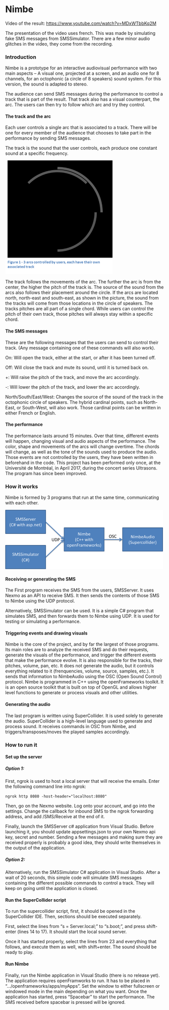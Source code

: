 # Nimbe

Video of the result: https://www.youtube.com/watch?v=MDxWTbbKq2M

The presentation of the video uses french. This was made by simulating fake SMS messages from SMSSimulator. There are a few minor audio glitches in the video, they come from the recording.


### Introduction

Nimbe is a prototype for an interactive audiovisual performance with two main aspects – A visual one, projected at a screen, and an audio one for 8 channels, for an octophonic (a circle of 8 speakers) sound system. For this version, the sound is adapted to stereo.

The audience can send SMS messages during the performance to control a track that is part of the result. That track also has a visual counterpart, the arc. The users can then try to follow which arc and try they control.

#### The track and the arc

Each user controls a single arc that is associated to a track. There will be one for every member of the audience that chooses to take part in the performance by sending SMS messages. 

The track is the sound that the user controls, each produce one constant sound at a specific frequency.

<img src="https://github.com/Vampolka/Nimbe/blob/master/Nimbe/bin/nibmeArc.png" width="340">

The track follows the movements of the arc. The further the arc is from the center, the higher the pitch of the track is. The source of the sound from the arcs also follows their placement around the circle. If the arcs are located north, north-east and south-east, as shown in the picture, the sound from the tracks will come from those locations in the circle of speakers.
The tracks pitches are all part of a single chord. While users can control the pitch of their own track, those pitches will always stay within a specific chord.

#### The SMS messages

These are the following messages that the users can send to control their track. (Any message containing one of these commands will also work).

On: Will open the track, either at the start, or after it has been turned off.

Off: Will close the track and mute its sound, until it is turned back on.

+: Will raise the pitch of the track, and move the arc accordingly.

-: Will lower the pitch of the track, and lower the arc accordingly.

North/South/East/West: Changes the source of the sound of the track in the octophonic circle of speakers. The hybrid cardinal points, such as North-East, or South-West, will also work. Those cardinal points can be written in either French or English.


#### The performance

The performance lasts around 15 minutes. Over that time, different events will happen, changing visual and audio aspects of the performance. The color, shape and movements of the arcs will change overtime. The chords will change, as well as the tone of the sounds used to produce the audio. Those events are not controlled by the users, they have been written in beforehand in the code.
This project has been performed only once, at the Université de Montréal, in April 2017, during the concert series Ultrasons. The program has since been improved.

### How it works

Nimbe is formed by 3 programs that run at the same time, communicating with each other.

<img src="https://github.com/Vampolka/Nimbe/blob/master/Nimbe/bin/nimbeSchema.png" width="500">

#### Receiving or generating the SMS
The First program receives the SMS from the users, SMSServer. It uses Nexmo as an API to receive SMS. It then sends the contents of those SMS to Nimbe using the UDP protocol.

Alternatively, SMSSimulator can be used. It is a simple C# program that simulates SMS, and then forwards them to Nimbe using UDP. It is used for testing or simulating a performance.

#### Triggering events and drawing visuals
Nimbe is the core of the project, and by far the largest of those programs. Its main roles are to analyze the received SMS and do their requests, generate the visuals of the performance, and trigger the different events that make the performance evolve. It is also responsible for the tracks, their pitches, volume, pan, etc. It does not generate the audio, but it controls everything related to it (frenquencies, volume, source, samples, etc.). It sends that information to NimbeAudio using the OSC (Open Sound Control) protocol.
Nimbe is programmed in C++ using the openFrameworks toolkit. It is an open source toolkit that is built on top of OpenGL and allows higher level functions to generate or process visuals and other utilities.


#### Generating the audio

The last program is written using SuperCollider. It is used solely to generate the audio. SuperCollider is a high-level language used to generate and process sound. It receives commands in OSC from Nimbe, and triggers/transposes/moves the played samples accordingly.

### How to run it
#### Set up the server
##### Option 1:
First, ngrok is used to host a local server that will receive the emails. Enter the following command line into ngrok:

```
ngrok http 8080 -host-header="localhost:8080"
```

Then, go on the Nexmo website. Log onto your account, and go into the settings. Change the callback for inbound SMS to the ngrok forwarding address, and add /SMS/Receive at the end of it.

Finally, launch the SMSServer c# application from Visual Studio. Before launching it, you should update appsettings.json to your own Nexmo api key, secret and number. Sending a few messages and making sure they are received properly is probably a good idea, they should write themselves in the output of the application.

##### Option 2:
Alternatively, run the SMSSimulator C# application in Visual Studio. After a wait of 20 seconds, this simple code will simulate SMS messages containing the different possible commands to control a track. They will keep on going until the application is closed.

#### Run the SuperCollider script
To run the supercollider script, first, it should be opened in the SuperCollider IDE. Then, sections should be executed separately.

First, select the lines from “s = Server.local;”  to “s.boot;”, and press shift-enter (lines 14 to 17). It should start the local sound server. 

Once it has started properly, select the lines from 23 and everything that follows, and execute them as well, with shift+enter. The sound should be ready to play.

#### Run Nimbe
Finally, run the Nimbe application in Visual Studio (there is no release yet). The application requires openFramworks to run. It has to be placed in “…/openframeworks/apps/myApps”. Set the window to either fullscreen or windowed mode in the main depending on what you want. Once the application has started, press “Spacebar” to start the performance. The SMS received before spacebar is pressed will be ignored.
